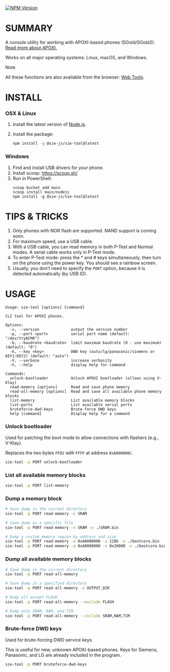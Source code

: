 [![NPM Version](https://img.shields.io/npm/v/%40sie-js%2Fsie-tool)](https://www.npmjs.com/package/@sie-js/sie-tool)

# SUMMARY

A console utility for working with APOXI-based phones (SGold/SGold2). [Read more about APOXI.](https://siemens-mobile-hacks.github.io/docs/panasonic/)

Works on all major operating systems: Linux, macOS, and Windows.

> [!NOTE]
> All these functions are also available from the browser: [Web Tools](https://siemens-mobile-hacks.github.io/web-tools/).

# INSTALL

### OSX & Linux
1. Install the latest version of [Node.js](https://nodejs.org/en/download/).
2. Install the package:

   ```bash
   npm install -g @sie-js/sie-tool@latest
   ```

### Windows
1. Find and install USB drivers for your phone.
2. Install scoop: https://scoop.sh/
3. Run in PowerShell:
   ```
   scoop bucket add main
   scoop install main/nodejs
   npm install -g @sie-js/sie-tool@latest
   ```

# TIPS & TRICKS

1. Only phones with NOR flash are supported. NAND support is coming soon.
2. For maximum speed, use a USB cable.
3. With a USB cable, you can read memory in both P-Test and Normal modes. A serial cable works only in P-Test mode.
4. To enter P-Test mode: press the \* and # keys simultaneously, then turn on the phone using the power key. You should see a rainbow screen.
5. Usually, you don’t need to specify the `PORT` option, because it is detected automatically (by USB ID).

# USAGE

```
Usage: sie-tool [options] [command]

CLI tool for APOXI phones.

Options:
  -v, --version              output the version number
  -p, --port <port>          serial port name (default: "/dev/ttyACM0")
  -b, --baudrate <baudrate>  limit maximum baudrate (0 - use maximum) (default: "0")
  -k, --key <key>            DWD key (auto/lg/panasonic/siemens or KEY1:KEY2) (default: "auto")
  -V, --verbose              increase verbosity
  -h, --help                 display help for command

Commands:
  unlock-bootloader          Unlock APOXI bootloader (allows using V-Klay)
  read-memory [options]      Read and save phone memory
  read-all-memory [options]  Read and save all available phone memory blocks
  list-memory                List available memory blocks
  list-ports                 List available serial ports
  bruteforce-dwd-keys        Brute-force DWD keys
  help [command]             Display help for a command
```

### Unlock bootloader

Used for patching the boot mode to allow connections with flashers (e.g., V-Klay).

Replaces the two bytes `FF02` with `FFFF` at address `0xA000000C`.

```bash
sie-tool -p PORT unlock-bootloader
```

### List all available memory blocks

```bash
sie-tool -p PORT list-memory
```

### Dump a memory block

```bash
# Save dump in the current directory
sie-tool -p PORT read-memory -n SRAM

# Save dump as a specific file
sie-tool -p PORT read-memory -n SRAM -o ./SRAM.bin

# Dump a custom memory region by address and size
sie-tool -p PORT read-memory -a 0xA0000000 -s 128k -o ./bootcore.bin
sie-tool -p PORT read-memory -a 0xA0000000 -s 0x20000 -o ./bootcore.bin
```

### Dump all available memory blocks

```bash
# Save dump in the current directory
sie-tool -p PORT read-all-memory

# Save dump in a specified directory
sie-tool -p PORT read-all-memory -o OUTPUT_DIR

# Dump all except FLASH
sie-tool -p PORT read-all-memory --exclude FLASH

# Dump only SRAM, RAM, and TCM
sie-tool -p PORT read-all-memory --include SRAM,RAM,TCM
```

### Brute-force DWD keys

Used for brute-forcing DWD service keys.

This is useful for new, unknown APOXI-based phones. Keys for Siemens, Panasonic, and LG are already included in the program.

```bash
sie-tool -p PORT bruteforce-dwd-keys
```
